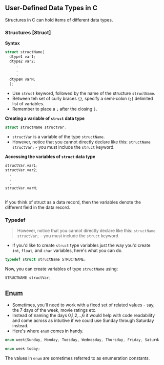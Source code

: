 ## User-Defined Data Types in C
Structures in C can hold items of different data types.

### Structures [Struct]
**Syntax**
```c
struct structName{
  dtype1 var1;
  dtype2 var2;
     .
     .
     .
  dtypeN varN;
  };

```
- Use `struct` keyword, followed by the name of the structure `structName`.
- Between teh set of curly braces `{}`, specify a semi-colon (`;`) delimited list of variables.
- Remember to place a `;` after the closing `}`.

**Creating a variable of `struct` data type**
```c
struct structName structVar;
```
- `structVar` is a variable of the type `structName`.
- However, notice that you cannot directly declare like this: `structName structVar;` - you must include the `struct` keyword.

**Accessing the variables of `struct` data type**
```c
structVar.var1;
structVar.var2;
  .
  .
  .
structVar.varN;
 
```

If you think of struct as a data record, then the variables denote the different field in the data record.

### Typedef

> However, notice that you cannot directly declare like this: `structName structVar;` - you must include the `struct` keyword.

- If you'd like to create `struct` type variables just the way you'd create `int`, `float`, and `char` variables, here's what you can do.

```c
typedef struct structName STRUCTNAME;
```

Now, you can create variables of type `structName` using:
```c
STRUCTNAME structVar;
```

## Enum
- Sometimes, you'll need to work with a fixed set of related values - say, the 7 days of the week, movie ratings etc.
- Instead of naming the days 0,1,2,..,6 it would help with code readability and come across as intuitive if we could use Sunday through Saturday instead.
- Here's where `enum` comes in handy.

```c
enum week{Sunday, Monday, Tuesday, Wednesday, Thursday, Friday, Saturday};

enum week today;
```
The values in `enum` are sometimes referred to as enumeration constants.

